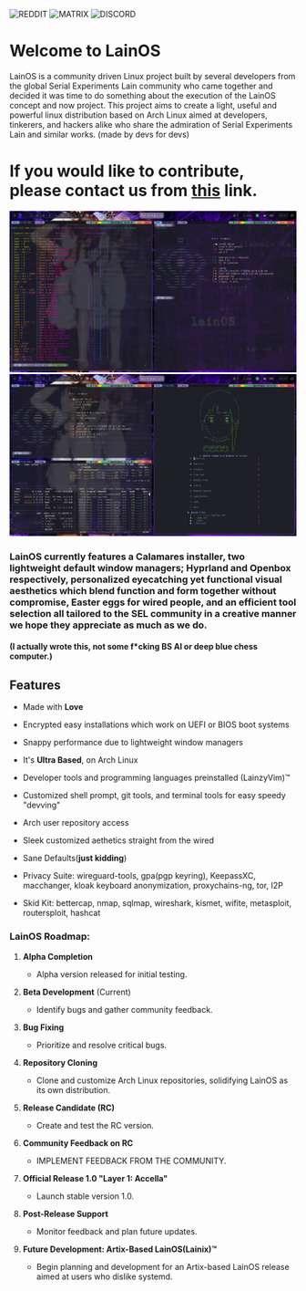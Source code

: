 ![REDDIT](https://img.shields.io/badge/Reddit-FF4500?style=for-the-badge&logo=reddit&logoColor=white&link=https://www.reddit.com/r/LainOSdevelopers/)
![MATRIX](https://img.shields.io/badge/Matrix%20-%20%230047a7?style=for-the-badge&logo=matrix&link=https://matrix.to/?fbclid=IwAR3aREfZ0l84eRuLdQ1RWq38Bm2mqvK4irokYoEWnvOibQPT7vqiIq_nhY8#/!hhlpPAPloYluaKwYAb:matrix.org?via=matrix.org)
![DISCORD](https://img.shields.io/badge/Discord%20-%20%234900ff?style=for-the-badge&logo=discord&link=todo!)

# Welcome to LainOS
LainOS is a community driven Linux project built by several developers from the global Serial Experiments Lain community who came together and decided it was time to do something about the execution of the LainOS concept and now project.
This project aims to create a light, useful and powerful linux distribution based on Arch Linux aimed at developers, tinkerers, and hackers alike who share the admiration of Serial Experiments Lain and similar works. (made by devs for devs)

# If you would like to contribute, please contact us from [this](https://matrix.to/?fbclid=IwAR3aREfZ0l84eRuLdQ1RWq38Bm2mqvK4irokYoEWnvOibQPT7vqiIq_nhY8#/!hhlpPAPloYluaKwYAb:matrix.org?via=matrix.org) link.

![alt text](https://github.com/The-LainOS-Project/Gallery/blob/main/swappy-20250409_104106.png)
![alt text](https://github.com/The-LainOS-Project/Gallery/blob/main/swappy-20250409_101927.png)

### LainOS currently features a Calamares installer, two lightweight default window managers; Hyprland and Openbox respectively, personalized eyecatching yet functional visual aesthetics which blend function and form together without compromise, Easter eggs for wired people, and an efficient tool selection all tailored to the SEL community in a creative manner we hope they appreciate as much as we do.
#### (I actually wrote this, not some f*cking BS AI or deep blue chess computer.)

## Features
- Made with **Love**

- Encrypted easy installations which work on UEFI or BIOS boot systems

- Snappy performance due to lightweight window managers

- It's **Ultra Based**, on Arch Linux

- Developer tools and programming languages preinstalled (LainzyVim)™

- Customized shell prompt, git tools, and terminal tools for easy speedy "devving"

- Arch user repository access

- Sleek customized aethetics straight from the wired

- Sane Defaults(**just kidding**)

- Privacy Suite: wireguard-tools, gpa(pgp keyring), KeepassXC, macchanger, kloak keyboard anonymization, proxychains-ng, tor, I2P

- Skid Kit: bettercap, nmap, sqlmap, wireshark, kismet, wifite, metasploit, routersploit, hashcat

### LainOS Roadmap:

1. **Alpha Completion**  
   - Alpha version released for initial testing.

2. **Beta Development** (Current)  
   - Identify bugs and gather community feedback.

3. **Bug Fixing**  
   - Prioritize and resolve critical bugs.

4. **Repository Cloning**  
   - Clone and customize Arch Linux repositories, solidifying LainOS as its own distribution.

5. **Release Candidate (RC)**  
   - Create and test the RC version.

6. **Community Feedback on RC**  
   - IMPLEMENT FEEDBACK FROM THE COMMUNITY.

7. **Official Release 1.0 "Layer 1: Accella"**  
   - Launch stable version 1.0.

8. **Post-Release Support**  
   - Monitor feedback and plan future updates.

9. **Future Development: Artix-Based LainOS(Lainix)™**  
   - Begin planning and development for an Artix-based LainOS release aimed at users who dislike systemd.
